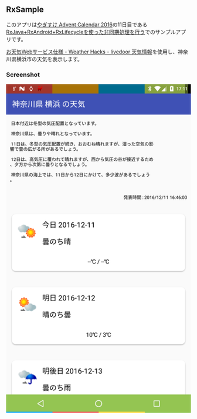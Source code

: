## RxSample
このアプリは[やぎすけ Advent Calendar 2016](http://www.adventar.org/calendars/1800)の11日目である  
[RxJava+RxAndroid+RxLifecycleを使った非同期処理を行う](https://blog.yagi2.com/2016/12/11/rxjava-rxandroid-rxlifecycle.html)でのサンプルアプリです。  
  
[お天気Webサービス仕様 - Weather Hacks - livedoor 天気情報](http://weather.livedoor.com/weather_hacks/webservice)を使用し、神奈川県横浜市の天気を表示します。  
  
### Screenshot
![](screenshot.png)